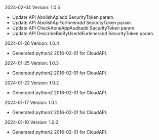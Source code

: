 2024-02-04 Version: 1.0.5
- Update API AbolishApiadd SecurityToken param.
- Update API AbolishApiForInneradd SecurityToken param.
- Update API CheckAoneAppAuditadd SecurityToken param.
- Update API DescribeBidByUserIdForInneradd SecurityToken param.


2024-01-26 Version: 1.0.4
- Generated python2 2016-02-01 for CloudAPI.

2024-01-25 Version: 1.0.3
- Generated python2 2016-02-01 for CloudAPI.

2024-01-22 Version: 1.0.2
- Generated python2 2016-02-01 for CloudAPI.

2024-01-17 Version: 1.0.1
- Generated python2 2016-02-01 for CloudAPI.

2024-01-10 Version: 1.0.0
- Generated python2 2016-02-01 for CloudAPI.

